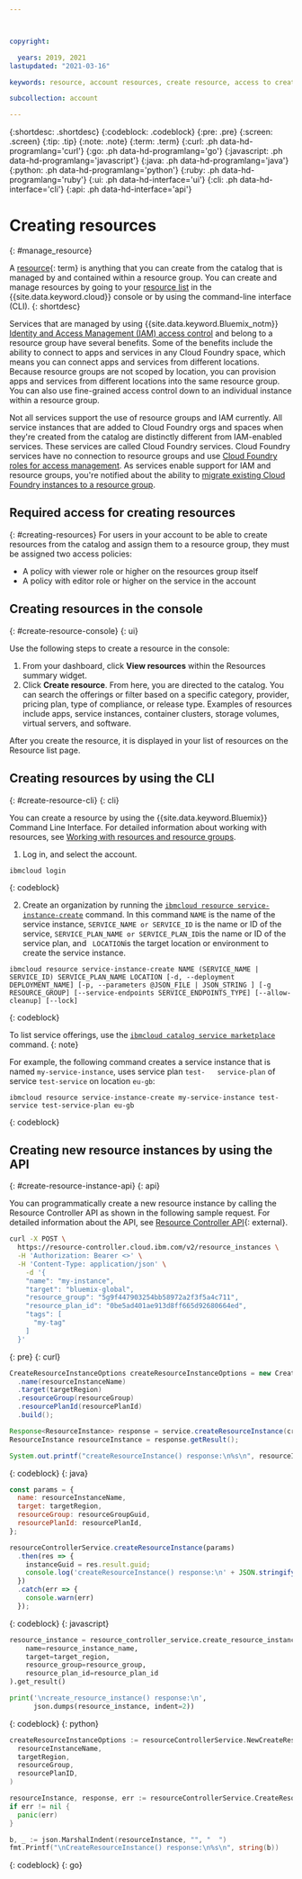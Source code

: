 ```yaml
---



copyright:

  years: 2019, 2021
lastupdated: "2021-03-16"

keywords: resource, account resources, create resource, access to create resources

subcollection: account

---
```


{:shortdesc: .shortdesc}
{:codeblock: .codeblock}
{:pre: .pre}
{:screen: .screen}
{:tip: .tip}
{:note: .note}
{:term: .term}
{:curl: .ph data-hd-programlang='curl'}
{:go: .ph data-hd-programlang='go'}
{:javascript: .ph data-hd-programlang='javascript'}
{:java: .ph data-hd-programlang='java'}
{:python: .ph data-hd-programlang='python'}
{:ruby: .ph data-hd-programlang='ruby'}
{:ui: .ph data-hd-interface='ui'}
{:cli: .ph data-hd-interface='cli'}
{:api: .ph data-hd-interface='api'}

# Creating resources 
{: #manage_resource}

A [resource](x2004267){: term} is anything that you can create from the catalog that is managed by and contained within a resource group. You can create and manage resources by going to your [resource list](https://cloud.ibm.com/resources) in the {{site.data.keyword.cloud}} console or by using the command-line interface (CLI).
{: shortdesc}

Services that are managed by using {{site.data.keyword.Bluemix_notm}} [Identity and Access Management (IAM) access control](/docs/account?topic=account-userroles) and belong to a resource group have several benefits. Some of the benefits include the ability to connect to apps and services in any Cloud Foundry space, which means you can connect apps and services from different locations. Because resource groups are not scoped by location, you can provision apps and services from different locations into the same resource group. You can also use fine-grained access control down to an individual instance within a resource group.

Not all services support the use of resource groups and IAM currently. All service instances that are added to Cloud Foundry orgs and spaces when they're created from the catalog are distinctly different from IAM-enabled services. These services are called Cloud Foundry services. Cloud Foundry services have no connection to resource groups and use [Cloud Foundry roles for access management](/docs/account?topic=account-cfaccess). As services enable support for IAM and resource groups, you're notified about the ability to [migrate existing Cloud Foundry instances to a resource group](/docs/account?topic=account-migrate).

## Required access for creating resources
{: #creating-resources}
For users in your account to be able to create resources from the catalog and assign them to a resource group, they must be assigned two access policies:

* A policy with viewer role or higher on the resources group itself
* A policy with editor role or higher on the service in the account

## Creating resources in the console
{: #create-resource-console}
{: ui}

Use the following steps to create a resource in the console: 
1. From your dashboard, click **View resources** within the Resources summary widget.
2. Click **Create resource**. From here, you are directed to the catalog. You can search the offerings or filter based on a specific category, provider, pricing plan, type of compliance, or release type. Examples of resources include apps, service instances, container clusters, storage volumes, virtual servers, and software. 

After you create the resource, it is displayed in your list of resources on the Resource list page.

## Creating resources by using the CLI
{: #create-resource-cli}
{: cli}

You can create a resource by using the {{site.data.keyword.Bluemix}} Command Line Interface. For detailed information about working with resources, see [Working with resources and resource groups](/docs/cli?topic=cli-ibmcloud_commands_resource).

1. Log in, and select the account.

  ```
  ibmcloud login
  ```
  {: codeblock}
  
2. Create an organization by running the [`ibmcloud resource service-instance-create`](https://cloud.ibm.com/docs/cli?topic=cli-ibmcloud_commands_resource#ibmcloud_resource_service_instance_create) command.
In this command `NAME` is the name of the service instance, `SERVICE_NAME or SERVICE_ID` is the name or ID of the service, `SERVICE_PLAN_NAME or SERVICE_PLAN_ID`is the name or ID of the service plan, and ` LOCATION`is the target location or environment to create the service instance.

  ```
  ibmcloud resource service-instance-create NAME (SERVICE_NAME | SERVICE_ID) SERVICE_PLAN_NAME LOCATION [-d, --deployment DEPLOYMENT_NAME] [-p, --parameters @JSON_FILE | JSON_STRING ] [-g RESOURCE_GROUP] [--service-endpoints SERVICE_ENDPOINTS_TYPE] [--allow-cleanup] [--lock]
  ```
  {: codeblock}
  
To list service offerings, use the [`ibmcloud catalog service marketplace`](/docs/cli/reference/ibmcloud?topic=cli-ibmcloud_catalog#ibmcloud_catalog_service_marketplace) command. 
{: note}

For example, the following command creates a service instance that is named `my-service-instance`, uses service plan `test-   service-plan` of service `test-service` on location `eu-gb`:

  ```
  ibmcloud resource service-instance-create my-service-instance test-service test-service-plan eu-gb
  ```
  {: codeblock}


## Creating new resource instances by using the API
{: #create-resource-instance-api} 
{: api}

You can programmatically create a new resource instance by calling the Resource Controller API as shown in the following sample request. For detailed information about the API, see [Resource Controller API](https://cloud.ibm.com/apidocs/resource-controller/resource-controller#create-resource-instance){: external}.

```bash
curl -X POST \
  https://resource-controller.cloud.ibm.com/v2/resource_instances \
  -H 'Authorization: Bearer <>' \
  -H 'Content-Type: application/json' \
    -d '{
    "name": "my-instance",
    "target": "bluemix-global",
    "resource_group": "5g9f447903254bb58972a2f3f5a4c711",
    "resource_plan_id": "0be5ad401ae913d8ff665d92680664ed",
    "tags": [
      "my-tag"
    ]
  }'
```
{: pre}
{: curl}

```java
CreateResourceInstanceOptions createResourceInstanceOptions = new CreateResourceInstanceOptions.Builder()
  .name(resourceInstanceName)
  .target(targetRegion)
  .resourceGroup(resourceGroup)
  .resourcePlanId(resourcePlanId)
  .build();

Response<ResourceInstance> response = service.createResourceInstance(createResourceInstanceOptions).execute();
ResourceInstance resourceInstance = response.getResult();

System.out.printf("createResourceInstance() response:\n%s\n", resourceInstance.toString());
```
{: codeblock}
{: java}

```javascript
const params = {
  name: resourceInstanceName,
  target: targetRegion,
  resourceGroup: resourceGroupGuid,
  resourcePlanId: resourcePlanId,
};

resourceControllerService.createResourceInstance(params)
  .then(res => {
    instanceGuid = res.result.guid;
    console.log('createResourceInstance() response:\n' + JSON.stringify(res.result, null, 2));
  })
  .catch(err => {
    console.warn(err)
  });
  ```
{: codeblock}
{: javascript}

```python
resource_instance = resource_controller_service.create_resource_instance(
    name=resource_instance_name,
    target=target_region,
    resource_group=resource_group,
    resource_plan_id=resource_plan_id
).get_result()

print('\ncreate_resource_instance() response:\n',
      json.dumps(resource_instance, indent=2))
```
{: codeblock}
{: python}

```go
createResourceInstanceOptions := resourceControllerService.NewCreateResourceInstanceOptions(
  resourceInstanceName,
  targetRegion,
  resourceGroup,
  resourcePlanID,
)

resourceInstance, response, err := resourceControllerService.CreateResourceInstance(createResourceInstanceOptions)
if err != nil {
  panic(err)
}

b, _ := json.MarshalIndent(resourceInstance, "", "  ")
fmt.Printf("\nCreateResourceInstance() response:\n%s\n", string(b))
```
{: codeblock}
{: go}
